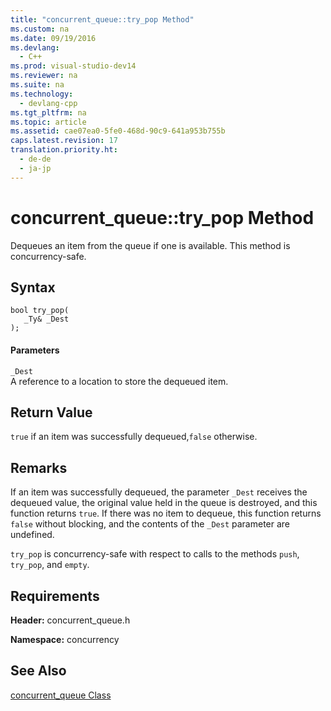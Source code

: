 ```yaml
---
title: "concurrent_queue::try_pop Method"
ms.custom: na
ms.date: 09/19/2016
ms.devlang: 
  - C++
ms.prod: visual-studio-dev14
ms.reviewer: na
ms.suite: na
ms.technology: 
  - devlang-cpp
ms.tgt_pltfrm: na
ms.topic: article
ms.assetid: cae07ea0-5fe0-468d-90c9-641a953b755b
caps.latest.revision: 17
translation.priority.ht: 
  - de-de
  - ja-jp
---
```

# concurrent_queue::try_pop Method
Dequeues an item from the queue if one is available. This method is concurrency-safe.  
  
## Syntax  
  
```  
bool try_pop(  
   _Ty& _Dest  
);  
```  
  
#### Parameters  
 `_Dest`  
 A reference to a location to store the dequeued item.  
  
## Return Value  
 `true` if an item was successfully dequeued,`false` otherwise.  
  
## Remarks  
 If an item was successfully dequeued, the parameter `_Dest` receives the dequeued value, the original value held in the queue is destroyed, and this function returns `true`. If there was no item to dequeue, this function returns `false` without blocking, and the contents of the `_Dest` parameter are undefined.  
  
 `try_pop` is concurrency-safe with respect to calls to the methods `push`, `try_pop`, and `empty`.  
  
## Requirements  
 **Header:** concurrent_queue.h  
  
 **Namespace:** concurrency  
  
## See Also  
 [concurrent_queue Class](../vs140/concurrent_queue-Class.md)
